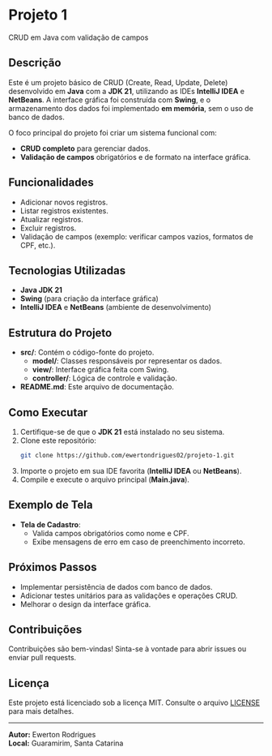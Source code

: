 # Projeto 1

CRUD em Java com validação de campos

## Descrição
Este é um projeto básico de CRUD (Create, Read, Update, Delete) desenvolvido em **Java** com a **JDK 21**, utilizando as IDEs **IntelliJ IDEA** e **NetBeans**. A interface gráfica foi construída com **Swing**, e o armazenamento dos dados foi implementado **em memória**, sem o uso de banco de dados.

O foco principal do projeto foi criar um sistema funcional com:
- **CRUD completo** para gerenciar dados.
- **Validação de campos** obrigatórios e de formato na interface gráfica.

## Funcionalidades
- Adicionar novos registros.
- Listar registros existentes.
- Atualizar registros.
- Excluir registros.
- Validação de campos (exemplo: verificar campos vazios, formatos de CPF, etc.).

## Tecnologias Utilizadas
- **Java JDK 21**
- **Swing** (para criação da interface gráfica)
- **IntelliJ IDEA** e **NetBeans** (ambiente de desenvolvimento)

## Estrutura do Projeto
- **src/**: Contém o código-fonte do projeto.
  - **model/**: Classes responsáveis por representar os dados.
  - **view/**: Interface gráfica feita com Swing.
  - **controller/**: Lógica de controle e validação.
- **README.md**: Este arquivo de documentação.

## Como Executar
1. Certifique-se de que o **JDK 21** está instalado no seu sistema.
2. Clone este repositório:
   ```bash
   git clone https://github.com/ewertondrigues02/projeto-1.git
   ```
3. Importe o projeto em sua IDE favorita (**IntelliJ IDEA** ou **NetBeans**).
4. Compile e execute o arquivo principal (**Main.java**).

## Exemplo de Tela
- **Tela de Cadastro**:
  - Valida campos obrigatórios como nome e CPF.
  - Exibe mensagens de erro em caso de preenchimento incorreto.

## Próximos Passos
- Implementar persistência de dados com banco de dados.
- Adicionar testes unitários para as validações e operações CRUD.
- Melhorar o design da interface gráfica.

## Contribuições
Contribuições são bem-vindas! Sinta-se à vontade para abrir issues ou enviar pull requests.

## Licença
Este projeto está licenciado sob a licença MIT. Consulte o arquivo [LICENSE](LICENSE) para mais detalhes.

---

**Autor:** Ewerton Rodrigues  
**Local:** Guaramirim, Santa Catarina

